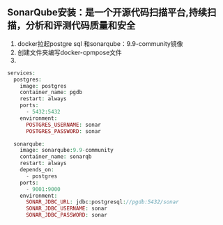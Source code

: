 ## SonarQube安装：是一个开源代码扫描平台,持续扫描，分析和评测代码质量和安全

1. docker拉起postgre sql 和sonarqube：9.9-community镜像
2. 创建文件夹编写docker-cpmpose文件
3. 


```php
services:
  postgres:
    image: postgres
    container_name: pgdb
    restart: always
    ports:
      - 5432:5432
    environment:
      POSTGRES_USERNAME: sonar
      POSTGRES_PASSWORD: sonar

  sonarqube:
    image: sonarqube:9.9-community
    container_name: sonarqb
    restart: always
    depends_on:
      - postgres
    ports:
      - 9001:9000
    environment:
      SONAR_JDBC_URL: jdbc:postgresql://pgdb:5432/sonar
      SONAR_JDBC_USERNAME: sonar
      SONAR_JDBC_PASSWORD: sonar
```

